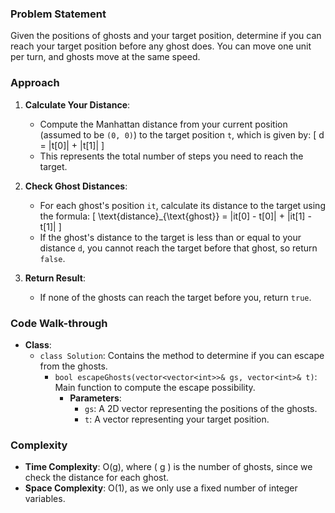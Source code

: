 ### Problem Statement
Given the positions of ghosts and your target position, determine if you can reach your target position before any ghost does. You can move one unit per turn, and ghosts move at the same speed.

### Approach
1. **Calculate Your Distance**:
   - Compute the Manhattan distance from your current position (assumed to be `(0, 0)`) to the target position `t`, which is given by:
     \[
     d = |t[0]| + |t[1]|
     \]
   - This represents the total number of steps you need to reach the target.

2. **Check Ghost Distances**:
   - For each ghost's position `it`, calculate its distance to the target using the formula:
     \[
     \text{distance}_{\text{ghost}} = |it[0] - t[0]| + |it[1] - t[1]|
     \]
   - If the ghost's distance to the target is less than or equal to your distance `d`, you cannot reach the target before that ghost, so return `false`.

3. **Return Result**:
   - If none of the ghosts can reach the target before you, return `true`.

### Code Walk-through
- **Class**:
  - `class Solution`: Contains the method to determine if you can escape from the ghosts.
    - `bool escapeGhosts(vector<vector<int>>& gs, vector<int>& t)`: Main function to compute the escape possibility.
      - **Parameters**:
        - `gs`: A 2D vector representing the positions of the ghosts.
        - `t`: A vector representing your target position.

### Complexity
- **Time Complexity**: O(g), where \( g \) is the number of ghosts, since we check the distance for each ghost.
- **Space Complexity**: O(1), as we only use a fixed number of integer variables.
